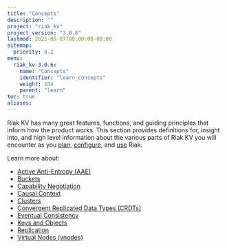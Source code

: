 ```yaml
---
title: "Concepts"
description: ""
project: "riak_kv"
project_version: "3.0.6"
lastmod: 2021-05-07T00:00:00-00:00
sitemap:
  priority: 0.2
menu:
  riak_kv-3.0.6:
    name: "Concepts"
    identifier: "learn_concepts"
    weight: 104
    parent: "learn"
toc: true
aliases:
---
```


[concept aae]: {{<baseurl>}}riak/kv/3.0.6/learn/concepts/active-anti-entropy
[concept buckets]: {{<baseurl>}}riak/kv/3.0.6/learn/concepts/buckets
[concept cap neg]: {{<baseurl>}}riak/kv/3.0.6/learn/concepts/capability-negotiation
[concept causal context]: {{<baseurl>}}riak/kv/3.0.6/learn/concepts/causal-context
[concept clusters]: {{<baseurl>}}riak/kv/3.0.6/learn/concepts/clusters
[concept crdts]: {{<baseurl>}}riak/kv/3.0.6/learn/concepts/crdts
[concept eventual consistency]: {{<baseurl>}}riak/kv/3.0.6/learn/concepts/eventual-consistency
[concept keys objects]: {{<baseurl>}}riak/kv/3.0.6/learn/concepts/keys-and-objects
[concept replication]: {{<baseurl>}}riak/kv/3.0.6/learn/concepts/replication
[concept strong consistency]: {{<baseurl>}}riak/kv/3.0.6/using/reference/strong-consistency
[concept vnodes]: {{<baseurl>}}riak/kv/3.0.6/learn/concepts/vnodes
[config index]: {{<baseurl>}}riak/kv/3.0.6/configuring
[plan index]: {{<baseurl>}}riak/kv/3.0.6/setup/planning
[use index]: {{<baseurl>}}riak/kv/3.0.6/using/

Riak KV has many great features, functions, and guiding principles that inform how the product works. This section provides definitions for, insight into, and high level information about the various parts of Riak KV you will encounter as you [plan][plan index], [configure][config index], and [use][use index] Riak.

Learn more about:

* [Active Anti-Entropy (AAE)][concept aae]
* [Buckets][concept buckets]
* [Capability Negotiation][concept cap neg]
* [Causal Context][concept causal context]
* [Clusters][concept clusters]
* [Convergent Replicated Data Types (CRDTs)][concept crdts]
* [Eventual Consistency][concept eventual consistency]
* [Keys and Objects][concept keys objects]
* [Replication][concept replication]
* [Virtual Nodes (vnodes)][concept vnodes]

